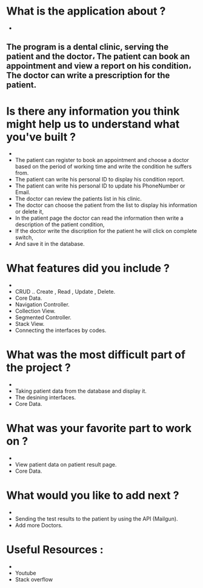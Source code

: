 # What is the application about ?
-
## The program is a dental clinic, serving the patient and the doctor، The patient can book an appointment and view a report on his condition، The doctor can write a prescription for the patient.

# Is there any information you think might help us to understand what you've built ?
-
- The patient can register to book an appointment and choose a doctor based on the period of working time and write the condition he suffers from.
- The patient can write his personal ID to display his condition report.
- The patient can write his personal ID to update his PhoneNumber or Email.
- The doctor can review the patients list in his clinic.
- The doctor can choose the patient from the list to display his information or delete it, 
- In the patient page the doctor can read the information then write a description of the patient condition,
- If the doctor write the discription for the patient he will click on complete switch,
- And save it in the database.
   
# What features did you include ? 
-
- CRUD .. Create , Read , Update , Delete.
- Core Data.
- Navigation Controller.
- Collection View.
- Segmented Controller.
- Stack View.
- Connecting the interfaces by codes.

# What was the most difficult part of the project ? 
-
- Taking patient data from the database and display it.
- The desining interfaces.
- Core Data.

# What was your favorite part to work on ? 
-
- View patient data on patient result page.
- Core Data.

# What would you like to add next ? 
-
- Sending the test results to the patient by using the API (Mailgun).
- Add more Doctors.

# Useful Resources : 
-
- Youtube
- Stack overflow
